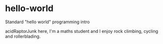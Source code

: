 # hello-world
Standard "hello world" programming intro

acidRaptorJunk here, I'm a maths student and I enjoy rock climbing, cycling and rollerblading.
